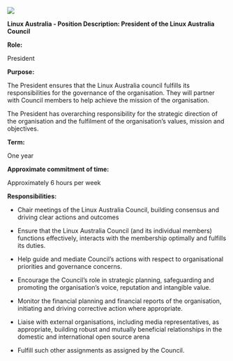 ![](Pictures/10000201000003BC000001CEEA5FFC6CEC27A34D.png)

<span id="anchor"></span>**Linux Australia - Position Description:
President of the Linux Australia Council**

<span id="anchor-1"></span>**Role:**

President

<span id="anchor-2"></span>**Purpose:**

The President ensures that the Linux Australia council fulfills its
responsibilities for the governance of the organisation. They will
partner with Council members to help achieve the mission of the
organisation.

The President has overarching responsibility for the strategic direction
of the organisation and the fulfilment of the organisation’s values,
mission and objectives. 

<span id="anchor-3"></span>**Term:**

One year

<span id="anchor-4"></span>**Approximate commitment of time:**

Approximately 6 hours per week

<span id="anchor-5"></span>**Responsibilities:**

  - Chair meetings of the Linux Australia Council, building consensus
    and driving clear actions and outcomes
  - Ensure that the Linux Australia Council (and its individual members)
    functions effectively, interacts with the membership optimally and
    fulfills its duties.
  - Help guide and mediate Council’s actions with respect to
    organisational priorities and governance concerns.
  - Encourage the Council’s role in strategic planning, safeguarding and
    promoting the organisation’s voice, reputation and intangible value.
    
  - Monitor the financial planning and financial reports of the
    organisation, initiating and driving corrective action where
    appropriate. 
  - Liaise with external organisations, including media representatives,
    as appropriate, building robust and mutually beneficial
    relationships in the domestic and international open source arena
  - Fulfill such other assignments as assigned by the Council.
